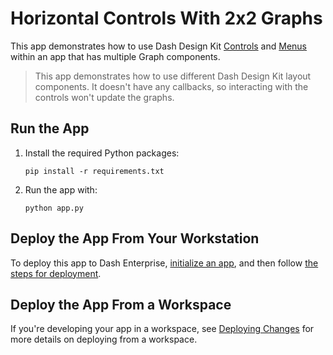 # Horizontal Controls With 2x2 Graphs

This app demonstrates how to use Dash Design Kit [Controls](https://cs-22.plotly.host/docs/dash-design-kit/controls) and [Menus](https://cs-22.plotly.host/docs/dash-design-kit/menus) within an app that has multiple Graph components.

> This app demonstrates how to use different Dash Design Kit layout components. It doesn't have any callbacks, so interacting with the controls won't update the graphs.

## Run the App

1. Install the required Python packages:
   ```
   pip install -r requirements.txt
   ```
2. Run the app with:
   ```
   python app.py
   ```

## Deploy the App From Your Workstation

To deploy this app to Dash Enterprise, [initialize an app](https://cs-22.plotly.host/docs/dash-enterprise/initialize), and then follow [the steps for deployment](https://cs-22.plotly.host/docs/dash-enterprise/deployment).

## Deploy the App From a Workspace

If you're developing your app in a workspace, see [Deploying Changes](https://cs-22.plotly.host/docs/workspaces/deploying-changes) for more details on deploying from a workspace.